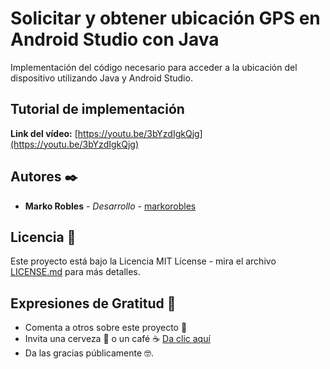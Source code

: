 # Solicitar y obtener ubicación GPS en Android Studio con Java
Implementación del código necesario para acceder a la ubicación del dispositivo utilizando Java y Android Studio. 


## Tutorial de implementación

**Link del vídeo:** [https://youtu.be/3bYzdIgkQjg](https://youtu.be/3bYzdIgkQjg)

## Autores ✒️
- **Marko Robles** - *Desarrollo* - [markorobles](https://github.com/markorobles)

## Licencia 📄

Este proyecto está bajo la Licencia MIT License - mira el archivo [LICENSE.md](LICENSE.md) para más detalles.

## Expresiones de Gratitud 🎁

* Comenta a otros sobre este proyecto 📢
* Invita una cerveza 🍺 o un café ☕ [Da clic aquí](https://www.paypal.com/paypalme/markorobles?locale.x=es_XC.) 
* Da las gracias públicamente 🤓.
